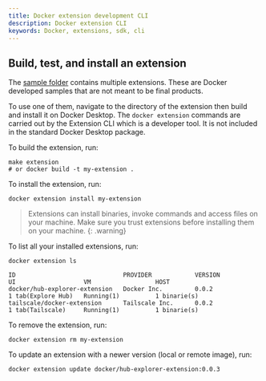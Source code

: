 ```yaml
---
title: Docker extension development CLI
description: Docker extension CLI
keywords: Docker, extensions, sdk, cli
---
```


## Build, test, and install an extension

The [sample folder](https://github.com/docker/extensions-sdk/tree/main/samples) contains multiple extensions.
These are Docker developed samples that are not meant to be final products.

To use one of them, navigate to the directory of the extension then build and install it on Docker Desktop.
The `docker extension` commands are carried out by the Extension CLI which is a developer tool. It is not included in the standard Docker Desktop package.

To build the extension, run:

```console
make extension
# or docker build -t my-extension .
```

To install the extension, run:

```console
docker extension install my-extension
```

> Extensions can install binaries, invoke commands and access files on your machine. Make sure you trust extensions before installing them on your machine.
> {: .warning}

To list all your installed extensions, run:

```console
docker extension ls

ID                              PROVIDER            VERSION             UI                   VM                  HOST
docker/hub-explorer-extension   Docker Inc.         0.0.2               1 tab(Explore Hub)   Running(1)          1 binarie(s)
tailscale/docker-extension      Tailscale Inc.      0.0.2               1 tab(Tailscale)     Running(1)          1 binarie(s)
```

To remove the extension, run:

```console
docker extension rm my-extension
```

To update an extension with a newer version (local or remote image), run:

```console
docker extension update docker/hub-explorer-extension:0.0.3
```
